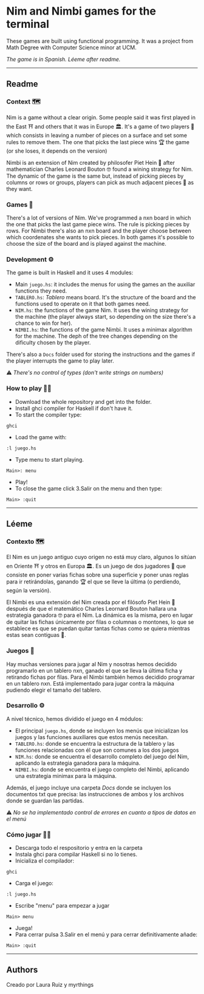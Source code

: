 # Nim and Nimbi games for the terminal
These games are built using functional programming. It was a project from Math Degree with Computer Science minor at UCM.

*The game is in Spanish. Léeme after readme.*

----

## Readme

### Context 🗺️
Nim is a game without a clear origin. Some people said it was first played in the East ⛩ and others that it was in Europe 🏛.
It's a game of two players 👫 which consists in leaving a number of pieces on a surface and set some rules to remove them. The one that picks the last piece wins 🏆 the game (or she loses, it depends on the version)

Nimbi is an extension of Nim created by philosofer Piet Hein 🤔 after mathematician Charles Leonard Bouton 🤓 found a wining strategy for Nim. The dynamic of the game is the same but, instead of picking pieces by columns or rows or groups, players can pick as much adjacent pieces  🤲 as they want.

### Games 🧩
There's a lot of versions of Nim. We've programmed a nxn board in which the one that picks the last game piece wins. The rule is picking pieces by rows. For Nimbi there's also an nxn board and the player choose between which coordenates she wants to pick pieces. In both games it's possible to choose the size of the board and is played against the machine.

### Development :gear:
The game is built in Haskell and it uses 4 modules:
 - Main `juego.hs`: it includes the menus for using the games an the auxiliar functions they need.
 - `TABLERO.hs`: *Tablero* means board. It's the structure of the board and the functions used to operate on it that both games need.
 - `NIM.hs`: the functions of the game Nim. It uses the wining strategy for the machine (the player always start, so depending on the size there's a chance to win for her).
 - `NIMBI.hs`: the functions of the game Nimbi. It uses a minimax algorithm for the machine. The deph of the tree changes depending on the dificulty chosen by the player.

There's also a `Docs` folder used for storing the instructions and the games if the player interrupts the game to play later.

:warning: *There's no control of types (don't write strings on numbers)*

### How to play 🤹‍♀️
- Download the whole repository and get into the folder.
- Install ghci compiler for Haskell if don't have it.
- To start the compiler type:
```
ghci
```
- Load the game with:
```
:l juego.hs
```
- Type menu to start playing.
```
Main>: menu
```
- Play!
- To close the game click 3.Salir on the menu and then type:
```
Main> :quit
```
 
-----
## Léeme
### Contexto 🗺️
El Nim es un juego antiguo cuyo origen no está muy claro, algunos lo sitúan en Oriente ⛩ y otros en Europa 🏛.
Es un juego de dos jugadores 👫 que consiste en poner varias fichas sobre una superficie y poner unas reglas para ir retirándolas, ganando 🏆 el que se lleve la última (o perdiendo, según la versión).

El Nimbi es una extensión del Nim creada por el filósofo Piet Hein 🤔 después de que el matemático Charles Leornard Bouton hallara una estrategia ganadora 🤓 para el Nim. La dinámica es la misma, pero en lugar de quitar las fichas únicamente por filas o columnas o montones, lo que se establece es que se puedan quitar tantas fichas como se quiera mientras estas sean contiguas 🤲.

### Juegos 🧩
Hay muchas versiones para jugar al Nim y nosotras hemos decidido programarlo en un tablero nxn, ganado el que se lleva la última ficha y retirando fichas por filas. Para el Nimbi también hemos decidido programar en un tablero nxn. Está implementado para jugar contra la máquina pudiendo elegir el tamaño del tablero.


### Desarrollo :gear:
A nivel técnico, hemos dividido el juego en 4 módulos:
 - El principal `juego.hs`, donde se incluyen los menús que inicializan los juegos y las funciones auxiliares que estos menús necesitan.
 - `TABLERO.hs`: donde se encuentra la estructura de la tablero y las funciones relacionadas con él que son comunes a los dos juegos
 - `NIM.hs`: donde se encuentra el desarrollo completo del juego del Nim, aplicando la estrategia ganadora para la máquina.
 - `NIMBI.hs`: donde se encuentra el juego completo del Nimbi, aplicando una estrategia minimax para la máquina.

Además, el juego incluye una carpeta *Docs* donde se incluyen los documentos txt que precisa: las instrucciones de ambos y los archivos donde se guardan las partidas.

:warning: *No se ha implementado control de errores en cuanto a tipos de datos en el menú*

### Cómo jugar 🤹‍♀️
- Descarga todo el respositorio y entra en la carpeta
- Instala ghci para compilar Haskell si no lo tienes.
- Inicializa el compilador:
```
ghci
```
- Carga el juego:
```
:l juego.hs
```
- Escribe "menu" para empezar a jugar
```
Main> menu
```
- Juega!
- Para cerrar pulsa 3.Salir en el menú y para cerrar definitivamente añade:
```
Main> :quit
```

----
## Authors

Creado por Laura Ruiz y myrthings

